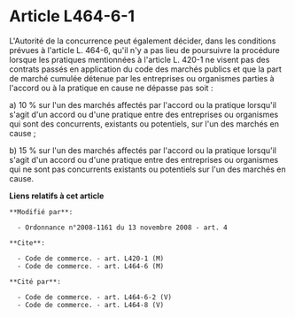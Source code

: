 # Article L464-6-1

L'Autorité de la concurrence peut également décider, dans les conditions prévues à l'article L. 464-6, qu'il n'y a pas lieu
de poursuivre la procédure lorsque les pratiques mentionnées à l'article L. 420-1 ne visent pas des contrats passés en
application du code des marchés publics et que la part de marché cumulée détenue par les entreprises ou organismes parties à
l'accord ou à la pratique en cause ne dépasse pas soit : 

a) 10 % sur l'un des marchés affectés par l'accord ou la pratique lorsqu'il s'agit d'un accord ou d'une pratique entre des
entreprises ou organismes qui sont des concurrents, existants ou potentiels, sur l'un des marchés en cause ; 

b) 15 % sur l'un des marchés affectés par l'accord ou la pratique lorsqu'il s'agit d'un accord ou d'une pratique entre des
entreprises ou organismes qui ne sont pas concurrents existants ou potentiels sur l'un des marchés en cause.

**Liens relatifs à cet article**

	**Modifié par**:

	  - Ordonnance n°2008-1161 du 13 novembre 2008 - art. 4

	**Cite**:

	  - Code de commerce. - art. L420-1 (M)
	  - Code de commerce. - art. L464-6 (M)

	**Cité par**:

	  - Code de commerce. - art. L464-6-2 (V)
	  - Code de commerce. - art. L464-8 (V)
